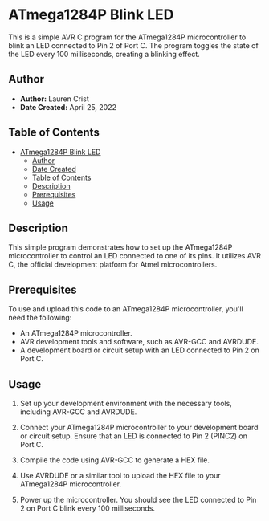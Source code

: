 # ATmega1284P Blink LED

This is a simple AVR C program for the ATmega1284P microcontroller to blink an LED connected to Pin 2 of Port C. The program toggles the state of the LED every 100 milliseconds, creating a blinking effect.

## Author

- **Author:** Lauren Crist
- **Date Created:** April 25, 2022

## Table of Contents

- [ATmega1284P Blink LED](#atmega1284p-blink-led)
  - [Author](#author)
  - [Date Created](#date-created)
  - [Table of Contents](#table-of-contents)
  - [Description](#description)
  - [Prerequisites](#prerequisites)
  - [Usage](#usage)

## Description

This simple program demonstrates how to set up the ATmega1284P microcontroller to control an LED connected to one of its pins. It utilizes AVR C, the official development platform for Atmel microcontrollers.

## Prerequisites

To use and upload this code to an ATmega1284P microcontroller, you'll need the following:

- An ATmega1284P microcontroller.
- AVR development tools and software, such as AVR-GCC and AVRDUDE.
- A development board or circuit setup with an LED connected to Pin 2 on Port C.

## Usage

1. Set up your development environment with the necessary tools, including AVR-GCC and AVRDUDE.

2. Connect your ATmega1284P microcontroller to your development board or circuit setup. Ensure that an LED is connected to Pin 2 (PINC2) on Port C.

3. Compile the code using AVR-GCC to generate a HEX file.

4. Use AVRDUDE or a similar tool to upload the HEX file to your ATmega1284P microcontroller.

5. Power up the microcontroller. You should see the LED connected to Pin 2 on Port C blink every 100 milliseconds.

